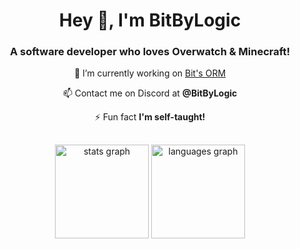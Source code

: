 <div align="center">

<h1>Hey 👋, I'm BitByLogic</h1>
<h3>A software developer who loves Overwatch & Minecraft!</h3>

🔭 I’m currently working on [Bit's ORM](https://github.com/BitByLogics/Bits-ORM)

📫 Contact me on Discord at **@BitByLogic**

⚡ Fun fact **I'm self-taught!**

<h2></h2>
  <img src="https://github-readme-stats-one-dun-87.vercel.app/api?username=BitByLogics&hide_title=false&hide_rank=false&show_icons=true&include_all_commits=true&count_private=true&disable_animations=false&theme=catppuccin_mocha&locale=en&hide_border=false&order=1" height="150" alt="stats graph" />
  <img src="https://github-readme-stats.vercel.app/api/top-langs?username=OakLoaf&locale=en&hide_title=false&layout=compact&card_width=320&langs_count=5&theme=catppuccin_mocha&hide_border=false&order=2" height="150" alt="languages graph"  />
</div>

